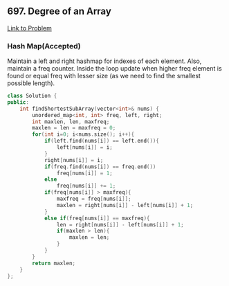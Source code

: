 ## 697. Degree of an Array
[Link to Problem](https://leetcode.com/problems/degree-of-an-array/)
### Hash Map(Accepted)
Maintain a left and right hashmap for indexes of each element. Also, maintain a freq counter. Inside the loop update when higher freq element is found or equal freq with lesser size (as we need to find the smallest possible length). 
```cpp
class Solution {
public:
    int findShortestSubArray(vector<int>& nums) {
        unordered_map<int, int> freq, left, right;
        int maxlen, len, maxfreq;
        maxlen = len = maxfreq = 0;
        for(int i=0; i<nums.size(); i++){
            if(left.find(nums[i]) == left.end()){
                left[nums[i]] = i;
            }
            right[nums[i]] = i;
            if(freq.find(nums[i]) == freq.end())
                freq[nums[i]] = 1;
            else
                freq[nums[i]] += 1;
            if(freq[nums[i]] > maxfreq){
            	maxfreq = freq[nums[i]];
            	maxlen = right[nums[i]] - left[nums[i]] + 1;
            }
            else if(freq[nums[i]] == maxfreq){
            	len = right[nums[i]] - left[nums[i]] + 1;
            	if(maxlen > len){
            		maxlen = len;
            	}
            }
        }
        return maxlen;
    }
};
```
